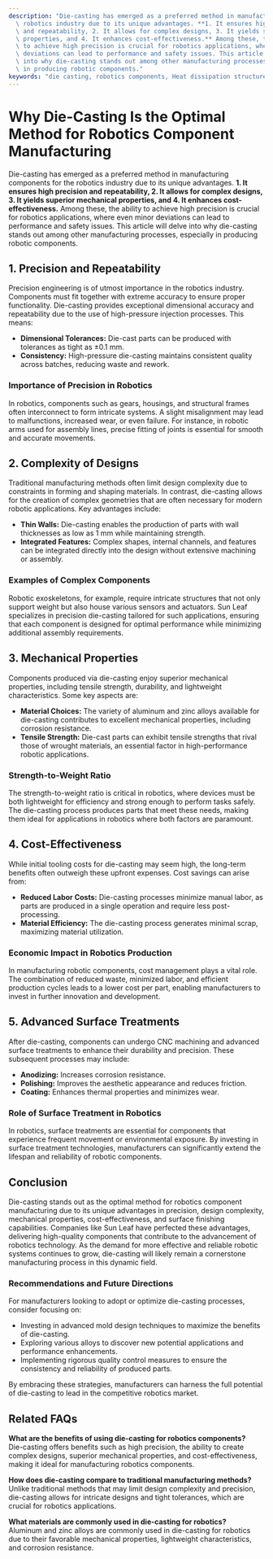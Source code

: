 ```yaml
---
description: "Die-casting has emerged as a preferred method in manufacturing components for the\
  \ robotics industry due to its unique advantages. **1. It ensures high precision\
  \ and repeatability, 2. It allows for complex designs, 3. It yields superior mechanical\
  \ properties, and 4. It enhances cost-effectiveness.** Among these, the ability\
  \ to achieve high precision is crucial for robotics applications, where even minor\
  \ deviations can lead to performance and safety issues. This article will delve\
  \ into why die-casting stands out among other manufacturing processes, especially\
  \ in producing robotic components."
keywords: "die casting, robotics components, Heat dissipation structure, Heat dissipation efficiency"
---
```

# Why Die-Casting Is the Optimal Method for Robotics Component Manufacturing

Die-casting has emerged as a preferred method in manufacturing components for the robotics industry due to its unique advantages. **1. It ensures high precision and repeatability, 2. It allows for complex designs, 3. It yields superior mechanical properties, and 4. It enhances cost-effectiveness.** Among these, the ability to achieve high precision is crucial for robotics applications, where even minor deviations can lead to performance and safety issues. This article will delve into why die-casting stands out among other manufacturing processes, especially in producing robotic components.

## **1. Precision and Repeatability**

Precision engineering is of utmost importance in the robotics industry. Components must fit together with extreme accuracy to ensure proper functionality. Die-casting provides exceptional dimensional accuracy and repeatability due to the use of high-pressure injection processes. This means:

- **Dimensional Tolerances:** Die-cast parts can be produced with tolerances as tight as ±0.1 mm.
- **Consistency:** High-pressure die-casting maintains consistent quality across batches, reducing waste and rework.

### **Importance of Precision in Robotics**

In robotics, components such as gears, housings, and structural frames often interconnect to form intricate systems. A slight misalignment may lead to malfunctions, increased wear, or even failure. For instance, in robotic arms used for assembly lines, precise fitting of joints is essential for smooth and accurate movements.

## **2. Complexity of Designs**

Traditional manufacturing methods often limit design complexity due to constraints in forming and shaping materials. In contrast, die-casting allows for the creation of complex geometries that are often necessary for modern robotic applications. Key advantages include:

- **Thin Walls:** Die-casting enables the production of parts with wall thicknesses as low as 1 mm while maintaining strength.
- **Integrated Features:** Complex shapes, internal channels, and features can be integrated directly into the design without extensive machining or assembly.

### **Examples of Complex Components**

Robotic exoskeletons, for example, require intricate structures that not only support weight but also house various sensors and actuators. Sun Leaf specializes in precision die-casting tailored for such applications, ensuring that each component is designed for optimal performance while minimizing additional assembly requirements.

## **3. Mechanical Properties**

Components produced via die-casting enjoy superior mechanical properties, including tensile strength, durability, and lightweight characteristics. Some key aspects are:

- **Material Choices:** The variety of aluminum and zinc alloys available for die-casting contributes to excellent mechanical properties, including corrosion resistance.
- **Tensile Strength:** Die-cast parts can exhibit tensile strengths that rival those of wrought materials, an essential factor in high-performance robotic applications.

### **Strength-to-Weight Ratio**

The strength-to-weight ratio is critical in robotics, where devices must be both lightweight for efficiency and strong enough to perform tasks safely. The die-casting process produces parts that meet these needs, making them ideal for applications in robotics where both factors are paramount.

## **4. Cost-Effectiveness**

While initial tooling costs for die-casting may seem high, the long-term benefits often outweigh these upfront expenses. Cost savings can arise from:

- **Reduced Labor Costs:** Die-casting processes minimize manual labor, as parts are produced in a single operation and require less post-processing.
- **Material Efficiency:** The die-casting process generates minimal scrap, maximizing material utilization.

### **Economic Impact in Robotics Production**

In manufacturing robotic components, cost management plays a vital role. The combination of reduced waste, minimized labor, and efficient production cycles leads to a lower cost per part, enabling manufacturers to invest in further innovation and development.

## **5. Advanced Surface Treatments**

After die-casting, components can undergo CNC machining and advanced surface treatments to enhance their durability and precision. These subsequent processes may include:

- **Anodizing:** Increases corrosion resistance.
- **Polishing:** Improves the aesthetic appearance and reduces friction.
- **Coating:** Enhances thermal properties and minimizes wear.

### **Role of Surface Treatment in Robotics**

In robotics, surface treatments are essential for components that experience frequent movement or environmental exposure. By investing in surface treatment technologies, manufacturers can significantly extend the lifespan and reliability of robotic components.

## **Conclusion**

Die-casting stands out as the optimal method for robotics component manufacturing due to its unique advantages in precision, design complexity, mechanical properties, cost-effectiveness, and surface finishing capabilities. Companies like Sun Leaf have perfected these advantages, delivering high-quality components that contribute to the advancement of robotics technology. As the demand for more effective and reliable robotic systems continues to grow, die-casting will likely remain a cornerstone manufacturing process in this dynamic field.

### **Recommendations and Future Directions**

For manufacturers looking to adopt or optimize die-casting processes, consider focusing on:

- Investing in advanced mold design techniques to maximize the benefits of die-casting.
- Exploring various alloys to discover new potential applications and performance enhancements.
- Implementing rigorous quality control measures to ensure the consistency and reliability of produced parts.

By embracing these strategies, manufacturers can harness the full potential of die-casting to lead in the competitive robotics market.

## **Related FAQs**

**What are the benefits of using die-casting for robotics components?**  
Die-casting offers benefits such as high precision, the ability to create complex designs, superior mechanical properties, and cost-effectiveness, making it ideal for manufacturing robotics components.

**How does die-casting compare to traditional manufacturing methods?**  
Unlike traditional methods that may limit design complexity and precision, die-casting allows for intricate designs and tight tolerances, which are crucial for robotics applications.

**What materials are commonly used in die-casting for robotics?**  
Aluminum and zinc alloys are commonly used in die-casting for robotics due to their favorable mechanical properties, lightweight characteristics, and corrosion resistance.
